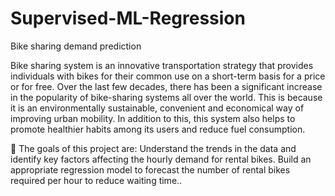 # Supervised-ML-Regression
Bike sharing demand prediction

Bike sharing system is an innovative transportation strategy that provides individuals with bikes for their common use on a short-term basis for a price or for free. Over the last few decades, there has been a significant increase in the popularity of bike-sharing systems all over the world. This is because it is an environmentally sustainable, convenient and economical way of improving urban mobility. In addition to this, this system also helps to promote healthier habits among its users and reduce fuel consumption.

🎯 The goals of this project are:
Understand the trends in the data and identify key factors affecting the hourly demand for rental bikes.
Build an appropriate regression model to forecast the number of rental bikes required per hour to reduce waiting time..
